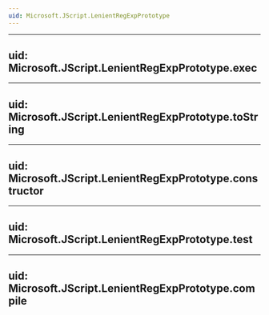 ```yaml
---
uid: Microsoft.JScript.LenientRegExpPrototype
---
```


---
uid: Microsoft.JScript.LenientRegExpPrototype.exec
---

---
uid: Microsoft.JScript.LenientRegExpPrototype.toString
---

---
uid: Microsoft.JScript.LenientRegExpPrototype.constructor
---

---
uid: Microsoft.JScript.LenientRegExpPrototype.test
---

---
uid: Microsoft.JScript.LenientRegExpPrototype.compile
---
